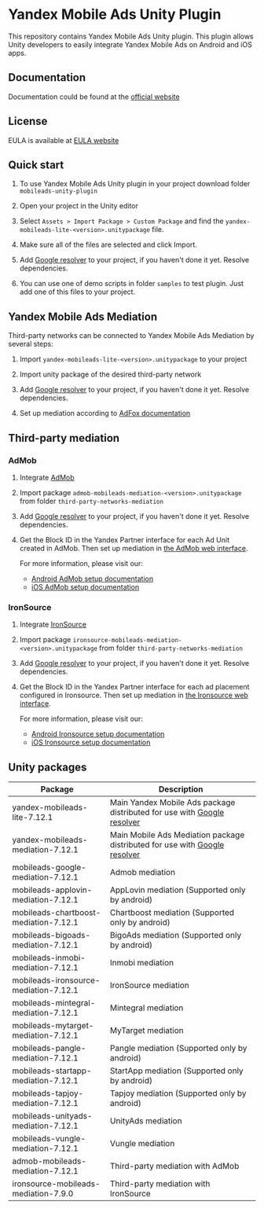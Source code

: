 # Yandex Mobile Ads Unity Plugin

This repository contains Yandex Mobile Ads Unity plugin. This plugin allows Unity developers to easily integrate Yandex
Mobile Ads on Android and iOS apps.

## Documentation

Documentation could be found at the [official website][DOCUMENTATION]

## License

EULA is available at [EULA website][LICENSE]

## Quick start

1. To use Yandex Mobile Ads Unity plugin in your project download folder `mobileads-unity-plugin`

2. Open your project in the Unity editor

3. Select `Assets > Import Package > Custom Package` and find the `yandex-mobileads-lite-<version>.unitypackage` file.

4. Make sure all of the files are selected and click Import.

5. Add [Google resolver] to your project, if you haven't done it yet. Resolve dependencies.

6. You can use one of demo scripts in folder `samples` to test plugin. Just add one of this files to your project.

## Yandex Mobile Ads Mediation

Third-party networks can be connected to Yandex Mobile Ads Mediation by several steps:

1. Import `yandex-mobileads-lite-<version>.unitypackage` to your project

2. Import unity package of the desired third-party network

3. Add [Google resolver] to your project, if you haven't done it yet. Resolve dependencies.

4. Set up mediation according
   to [AdFox documentation](https://yandex.com/dev/mobile-ads/doc/plugins/unity/mob-mediation/list-network-docpage/)

## Third-party mediation

### AdMob

1. Integrate [AdMob](https://developers.google.com/admob/unity/start)

2. Import package `admob-mobileads-mediation-<version>.unitypackage` from folder `third-party-networks-mediation`

3. Add [Google resolver] to your project, if you haven't done it yet. Resolve dependencies.

4. Get the Block ID in the Yandex Partner interface for each Ad Unit created in AdMob. Then set up mediation
   in [the AdMob web interface](https://apps.admob.com).

   For more information, please visit our:
    * [Android AdMob setup documentation](https://yandex.ru/support2/mobile-ads/en/dev/android/admob-third)
    * [iOS AdMob setup documentation](https://yandex.ru/support2/mobile-ads/en/dev/ios/admob-third)

### IronSource

1. Integrate [IronSource](https://developers.is.com/ironsource-mobile/unity/unity-plugin/)

2. Import package `ironsource-mobileads-mediation-<version>.unitypackage` from folder `third-party-networks-mediation`

3. Add [Google resolver] to your project, if you haven't done it yet. Resolve dependencies.

4. Get the Block ID in the Yandex Partner interface for each ad placement configured in Ironsource. Then set up
   mediation in [the Ironsource web interface](https://platform.ironsrc.com/partners/dashboard).

   For more information, please visit our:
    * [Android Ironsource setup documentation](https://yandex.com/support2/mobile-ads/en/dev/android/ironsource-third)
    * [iOS Ironsource setup documentation](https://yandex.com/support2/mobile-ads/en/dev/ios/ironsource-third)

## Unity packages

| Package                              | Description                                                                  |
|--------------------------------------|------------------------------------------------------------------------------|
| yandex-mobileads-lite-7.12.1         | Main Yandex Mobile Ads package distributed for use with [Google resolver]    |
| yandex-mobileads-mediation-7.12.1    | Main Mobile Ads Mediation package distributed for use with [Google resolver] |
| mobileads-google-mediation-7.12.1    | Admob mediation                                                              |
| mobileads-applovin-mediation-7.12.1  | AppLovin mediation (Supported only by android)                               |
| mobileads-chartboost-mediation-7.12.1| Chartboost mediation (Supported only by android)                             |
| mobileads-bigoads-mediation-7.12.1   | BigoAds mediation (Supported only by android)                                |
| mobileads-inmobi-mediation-7.12.1    | Inmobi mediation                                                             |
| mobileads-ironsource-mediation-7.12.1| IronSource mediation                                                         |
| mobileads-mintegral-mediation-7.12.1 | Mintegral mediation                                                          |
| mobileads-mytarget-mediation-7.12.1  | MyTarget mediation                                                           |
| mobileads-pangle-mediation-7.12.1    | Pangle mediation (Supported only by android)                                 |
| mobileads-startapp-mediation-7.12.1  | StartApp mediation (Supported only by android)                               |
| mobileads-tapjoy-mediation-7.12.1    | Tapjoy mediation (Supported only by android)                                 |
| mobileads-unityads-mediation-7.12.1  | UnityAds mediation                                                           |
| mobileads-vungle-mediation-7.12.1    | Vungle mediation                                                             |
| admob-mobileads-mediation-7.12.1     | Third-party mediation with AdMob                                             |
| ironsource-mobileads-mediation-7.9.0 | Third-party mediation with IronSource                                        |

[Google resolver]: https://github.com/googlesamples/unity-jar-resolver

[DOCUMENTATION]: https://yandex.ru/support2/mobile-ads/ru/dev/unity

[LICENSE]: https://legal.yandex.com/partner_ch/
